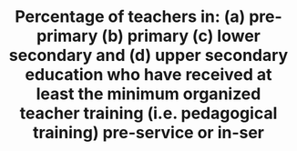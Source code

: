 ﻿---
source_agency_staff_name: Tom  Snyder
source_agency_staff_email: tom.snyder@ed.gov
source_agency_survey_dataset: >-
  National  Center  for  Education  Statistics,  Schools  and  Staffing  Survey;  National  Teacher  and  Principal  Survey
title: >-
  Percentage  of  teachers  in:  (a)  pre-primary  (b)  primary  (c)  lower  secondary  and  (d)  upper  secondary  education  who  have  received  at  least  the  minimum  organized  teacher  training  (i.e.  pedagogical  training)  pre-service  or  in-ser
permalink: /4-c-1/
sdg_goal: 4
layout: indicator
indicator: 4.c.1
indicator_variable: pctteachers_prep
graph: longitudinal
graph_type_description: Line  graph
graph_status_notes: Graphed
variable_description: null
variable_notes: null
un_designated_tier: '1'
un_custodial_agency: 'UNESCO-UIS  (Partnering  Agencies:  OECD)'
target_id: 4.c
has_metadata: true
rationale_interpretation: >-
  From  UNESCO:  Teachers  play  a  key  role  in  ensuring  the  quality  of  education  provided.  Ideally  all  teachers  should  receive  adequate,  appropriate  and  relevant  pedagogical  training  to  teach  at  the  chosen  level  of  education  and  be  academically  well-qualified  in  the  subject(s)  they  are  expected  to  teach.  This  indicator  measures  the  share  of  the  teaching  work  force  which  is  pedagogically  well-trained.  From  OECD:    To  provide  policy-relevant  analysis  on  teachers  participation  in  professional  development  activities  through  a  robust  indicator.
goal_meta_link: 'http://unstats.un.org/sdgs/files/metadata-compilation/Metadata-Goal-4.pdf'
goal_meta_link_page: 15
source_title: null
source_notes: null
published: true
periodicity: Data  collected  every  4  years
us_method_of_computation: >-
  Using  nationally  representative  sample  of  public  school  teachers,  percentage  of  teachers  with  regular  or  probationary  certification.
time_period: '1999-2000,  2003-04,  2007-08,  2011-12,  and  2015-16'
unit_of_measure: Teacher
date_metadata_updated: '2017-10-13  '
indicator_name: >-
  Percentage  of  teachers  in:  (a)  pre-primary  (b)  primary  (c)  lower  secondary  and  (d)  upper  secondary  education  who  have  received  at  least  the  minimum  organized  teacher  training  (i.e.  pedagogical  training)  pre-service  or  in-ser
target: >-
  By  2030,  substantially  increase  the  supply  of  qualified  teachers,  including  through  international  cooperation  for  teacher  training  in  developing  countries,  especially  least  developed  countries  and  small  island  developing  States.
indicator_definition: "From  UNESCO:  The  percentage  of  teachers  by  level  of  education  taught  (pre-primary,  primary,  lower  secondary  and  upper  secondary)  who  have  received  at  least  the  minimum  organized  pedagogical  teacher  training  pre-service  and  i"
method_of_computation: >-
  Percentage  of  public  schoool  teachers  who  have  regular  certification  or  probationary  certification  (only  require  fulfillment  of  probationary  employment  period.
comments_and_limitations: >-
  Coverage  of  prekindergarten  teachers  is  only  partial.  Many  teachers  teach  more  than  one  academic  level,  and  included  in  the  tabulation  as  multiple  levels.
source_url: 'http://nces.ed.gov/surveys/sass/  and  https://nces.ed.gov/surveys/ntps/'
actual_indicator_available: >-
  Percentage  of  public  elementary  and  secondary  school  teachers  who  have  regular  certification  or  probationary  certification  (only  requiring  fulfillment  of  a  probationary  employment  period.
date_of_national_source_publication: 2017-8-15
scheduled_update_by_national_source: '2019'
disaggregation_categories: Teacher  level  of  instruction
disaggregation_geography: NA
actual_indicator_available_description: "The  Schools  and  Staffing  Survey  (SASS)  was  conducted  by  NCES  seven  times  between  1987  through  2011.  SASS  was  an  integrated  study  public  and  private  school  districts,  schools,  principals,  and  teachers  designed  to  provide  descriptive  data  on  the  context  of  elementary  and  secondary  education.  SASS  covered  a  wide  range  of  topics  from  teacher  demand,  teacher  and  principal  characteristics,  general  conditions  in  schools,  principals'  and  teachers'  perceptions  of  school  climate  and  problems  in  their  schools,  teacher  compensation,  district  hiring  and  retention  practices,  to  basic  characteristics  of  the  student  population.  After  2011-12,  NCES  redesigned  SASS  and  named  it  the  National  Teacher  and  Principal  Survey  (NTPS)  to  reflect  the  redesigned  study's  focus  on  the  teacher  and  principal  labor  market  and  on  the  state  of  K-12  school  staff.  NCES  first  conducted  NTPS  in  2015-16  and  released  data  in  2017.  Variable  name  Description  of  variable  pctteachers_prep\t\t\t  Percent  of  public  school  teachers  with  certification,  preprimary  pctteachers_prim\t\t\t  Percent  of  public  school  teachers  with  certification,  primary  pctteachers_lowersec\t\t\tPercent  of  public  school  teachers  with  certification,  lower  secondary  pctteachers_uppersec\t\t\tPercent  of  public  school  teachers  with  certification,  upper  secondary  pctteachers_multiple  levels\t\tPercent  of  public  school  teachers  with  certification,  multiple  levels"
graph_title: Percent  of  US  public  school  pre-primary  teachers  with  certification  
---